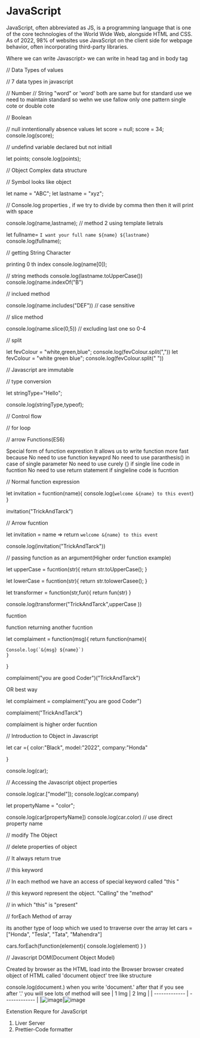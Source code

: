 # JavaScript
JavaScript, often abbreviated as JS, is a programming language that is one of the core technologies of the World Wide Web, alongside HTML and CSS. As of 2022, 98% of websites use JavaScript on the client side for webpage behavior, often incorporating third-party libraries.

Where we can write Javascript>
we can write in head tag and in body tag

// Data Types of values

// 7 data types in javascript

// Number
// String "word" or 'word' both are same but for standard use we need to maintain standard so wehn we use fallow only one pattern single cote or double cote

// Boolean 

// null inntentionally absence values
 let score = null;
 score = 34;
 console.log(score);

// undefind variable declared   but not initiall

let points;
console.log(points);

// Object Complex data structure

// Symbol looks like object

let name = "ABC";
let lastname = "xyz";
 
 // Console.log properties , if we try to divide by comma then then it will print with space
 
 console.log(name,lastname);
 // method 2 using template lietrals
 
 let fullname= `I want your full name ${name} ${lastname}`
 console.log(fullname);
 
 // getting String Character
 
printing 0 th index
 console.log(name[0]);
 
 // string methods
 console.log(lastname.toUpperCase())
 console.log(name.indexOf("B")
 
 
 // inclued method
 
 console.log(name.includes("DEF")) // case sensitive
 
 // slice method
 
 console.log(name.slice(0,5)) //  excluding last one so 0-4
 
 
 // split
 
let fevColour = "white,green,blue";
console.log(fevColour.split(","))
let fevColour = "white green blue";
console.log(fevColour.split(" "))


// Javascript are immutable

// type conversion

let stringType="Hello";

console.log(stringType,typeof);


// Control flow

// for loop


// arrow Functions(ES6)

Special form of function exprestion
It allows us to write function more fast because
No need to use function keywprd
No need to use paranthesis() in case of single parameter
No need to use curely {} if single line code in fucntion
No need to use return statement if singleline code is  fucntion

// Normal function expression

let invitation = fucntion(name){
	console.log(`welcome &{name} to this event`)
}

invitation("TrickAndTarck")

// Arrow fucntion

let invitation = name => return `welcome &{name} to this event`

console.log(invitation("TrickAndTarck")) 


// passing function as an argument(Higher order function example)


 let upperCase = fucntion(str){
	return str.toUpperCase();
 }

 let lowerCase = fucntion(str){
	return str.tolowerCasee();
 }
 
 let transformer = function(str,fun){
 return fun(str)
 }  
 
 console.log(transformer("TrickAndTarck",upperCase ))   
 
 fucntion
 
  function returning another fucntion
 
 let complaiment = function(msg){
	return function(name){
	
	Console.log(`&{msg} ${name}`)
	}
 }
 
 complaiment("you are good Coder")("TrickAndTarck")
 
 OR 
 best way 
 
 let complaiment = complaiment("you are good Coder")
 
 complaiment("TrickAndTarck")
 
 complaiment is higher order fucntion
 
 
 // Introduction to Object in Javascript
 
 let car ={
	color:"Black",
	model:"2022",
	company:"Honda"
 
 }
 
 console.log(car);
 
 
 // Accessing the Javascript object properties
 
 console.log(car.["model"]);
 console.log(car.company)
 
 let propertyName = "color";
 
 console.log(car[propertyName])
 console.log(car.color) // use direct property name
 
 // modify The Object
 
 // delete properties of object
 
 // It always return true
 
// this keyword

 // In each method we have an access of special keyword called "this "

// this keyword represent the object. "Calling" the "method"

// in which "this" is "present"

// forEach Method of array

its another type of loop which we used to trraverse over the array
let cars = ["Honda", "Tesla", "Tata", "Mahendra"]

cars.forEach(function(element){
	console.log(element)
} )

// Javascript DOM(Document Object Model)


Created by browser as the HTML load into the Browser
browser created object of HTML called 'document object'
tree like structure

console.log(document.)
when you write 'document.' after that if you see after '.' you will see lots of method will see
| 1 Img  | 2 Img |
| ------------- | ------------- |
|![image](https://github.com/TrickAndTrack/JavaScript/assets/73180409/d9714478-9386-44e2-9db8-1ad88c7d395d)|![image](https://github.com/TrickAndTrack/JavaScript/assets/73180409/a3ed5171-e715-4e88-a682-5cc209ddd09c)

Extenstion Requre for JavaScript
1) Liver Server
2) Prettier-Code formatter
